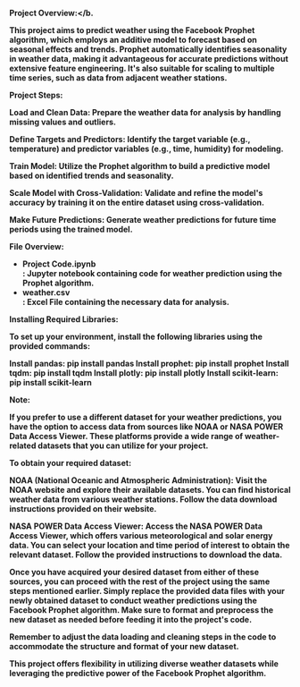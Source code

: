 
<b>Project Overview:</b.

This project aims to predict weather using the Facebook Prophet algorithm, which employs an additive model to forecast based on seasonal effects and trends. Prophet automatically identifies seasonality in weather data, making it advantageous for accurate predictions without extensive feature engineering. It's also suitable for scaling to multiple time series, such as data from adjacent weather stations.

<b>Project Steps:</b>

Load and Clean Data: Prepare the weather data for analysis by handling missing values and outliers.

Define Targets and Predictors: Identify the target variable (e.g., temperature) and predictor variables (e.g., time, humidity) for modeling.

Train Model: Utilize the Prophet algorithm to build a predictive model based on identified trends and seasonality.

Scale Model with Cross-Validation: Validate and refine the model's accuracy by training it on the entire dataset using cross-validation.

Make Future Predictions: Generate weather predictions for future time periods using the trained model.

<b>File Overview:</b>

<ul><li>Project Code.ipynb</li>: Jupyter notebook containing code for weather prediction using the Prophet algorithm.
<li>weather.csv</li>: Excel File containing the necessary data for analysis.</ul>

<b>Installing Required Libraries:</b>

To set up your environment, install the following libraries using the provided commands:

Install pandas: pip install pandas
Install prophet: pip install prophet
Install tqdm: pip install tqdm
Install plotly: pip install plotly
Install scikit-learn: pip install scikit-learn

<b>Note:</b>

If you prefer to use a different dataset for your weather predictions, you have the option to access data from sources like NOAA or NASA POWER Data Access Viewer. These platforms provide a wide range of weather-related datasets that you can utilize for your project.

To obtain your required dataset:

NOAA (National Oceanic and Atmospheric Administration):
Visit the NOAA website and explore their available datasets. You can find historical weather data from various weather stations. Follow the data download instructions provided on their website.

NASA POWER Data Access Viewer:
Access the NASA POWER Data Access Viewer, which offers various meteorological and solar energy data. You can select your location and time period of interest to obtain the relevant dataset. Follow the provided instructions to download the data.

Once you have acquired your desired dataset from either of these sources, you can proceed with the rest of the project using the same steps mentioned earlier. Simply replace the provided data files with your newly obtained dataset to conduct weather predictions using the Facebook Prophet algorithm. Make sure to format and preprocess the new dataset as needed before feeding it into the project's code.

Remember to adjust the data loading and cleaning steps in the code to accommodate the structure and format of your new dataset.

This project offers flexibility in utilizing diverse weather datasets while leveraging the predictive power of the Facebook Prophet algorithm.

